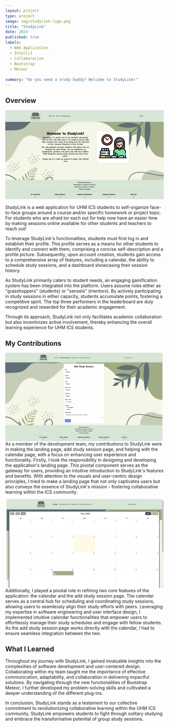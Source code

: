 ```yaml
---
layout: project
type: project
image: img/studylink-logo.png
title: "StudyLink"
date: 2024
published: true
labels: 
  - Web Application
  - IntelliJ
  - Collaborative
  - Bootstrap
  - Meteor
    
summary: "Do you need a study buddy? Welcome to StudyLink!"
---
```


## Overview

<p align="center">
<img width="600" class="img-fluid" src="../img/LandingPage.png">
</p>

StudyLink is a web application for UHM ICS students to self-organize face-to-face groups around a course and/or specific homework or project topic. For students who are afraid tor each out for help now have an easier time by making sessions online available for other students and teachers to reach out!

To leverage StudyLink's functionalities, students must first log in and establish their profile. This profile serves as a means for other students to identify and connect with them, comprising a concise self-description and a profile picture. Subsequently, upon account creation, students gain access to a comprehensive array of features, including a calendar, the ability to schedule study sessions, and a dashboard showcasing their session history.

As StudyLink primarily caters to student needs, an engaging gamification system has been integrated into the platform. Users assume roles either as "grasshoppers" (students) or "senseis" (mentors). By actively participating in study sessions in either capacity, students accumulate points, fostering a competitive spirit. The top three performers in the leaderboard are duly recognized and rewarded for their academic engagement.

Through its approach, StudyLink not only facilitates academic collaboration but also incentivizes active involvement, thereby enhancing the overall learning experience for UHM ICS students.

## My Contributions 

<img align="left" width="500" class="img-fluid" src="../img/AddStudySessionPage.png">
 
As a member of the development team, my contributions to StudyLink were in making the landing page, add study session page, and helping with the calendar page, with a focus on enhancing user experience and functionality. Firstly, I took the responsibility in designing and developing the application's landing page. This pivotal component serves as the gateway for users, providing an intuitive introduction to StudyLink's features and benefits. With attention to the visuals and user-centric design principles, I tried to make a landing page that not only captivates users but also conveys the essence of StudyLink's mission - fostering collaborative learning within the ICS community.

<img align="right" width="500" class="img-fluid" src="../img/CalendarPage.png">

Additionally, I played a pivotal role in refining two core features of the application: the calendar and the add study session page. The calendar serves as a central hub for scheduling and coordinating study sessions, allowing users to seamlessly align their study efforts with peers. Leveraging my expertise in software engineering and user interface design, I implemented intuitive calendar functionalities that empower users to effortlessly manage their study schedules and engage with fellow students. As the add study session page works directly with the calendar, I had to ensure seamless integration between the two.

## What I Learned

Throughout my journey with StudyLink, I gained invaluable insights into the complexities of software development and user-centered design. Collaborating within my team taught me the importance of effective communication, adaptability, and collaboration in delivering impactful solutions. By navigating through the new functionalities of Bootstrap Meteor, I further developed my problem-solving skills and cultivated a deeper understanding of the different plug-ins.

In conclusion, StudyLink stands as a testament to our collective commitment to revolutionizing collaborative learning within the UHM ICS community. StudyLink empowers students to fight through solitary studying and embrace the transformative potential of group study sessions.
